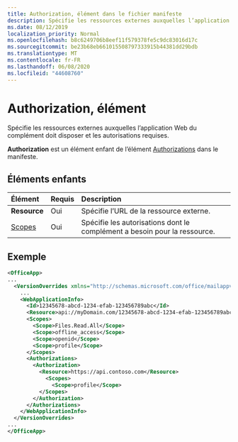 ```yaml
---
title: Authorization, élément dans le fichier manifeste
description: Spécifie les ressources externes auxquelles l’application Web du complément doit disposer et les autorisations requises.
ms.date: 08/12/2019
localization_priority: Normal
ms.openlocfilehash: b8c6249706b8eef11f579378fe5c9dc83016d17c
ms.sourcegitcommit: be23b68eb661015508797333915b44381dd29bdb
ms.translationtype: MT
ms.contentlocale: fr-FR
ms.lasthandoff: 06/08/2020
ms.locfileid: "44608760"
---
```

# <a name="authorization-element"></a>Authorization, élément

Spécifie les ressources externes auxquelles l’application Web du complément doit disposer et les autorisations requises.

**Authorization** est un élément enfant de l’élément [Authorizations](authorizations.md) dans le manifeste.

## <a name="child-elements"></a>Éléments enfants

|  Élément |  Requis  |  Description  |
|:-----|:-----|:-----|
|  **Resource**  |  Oui   |  Spécifie l’URL de la ressource externe.|
|  [Scopes](scopes.md)                |  Oui  |  Spécifie les autorisations dont le complément a besoin pour la ressource.  |

## <a name="example"></a>Exemple

```xml
<OfficeApp>
...
  <VersionOverrides xmlns="http://schemas.microsoft.com/office/mailappversionoverrides" xsi:type="VersionOverridesV1_0">
    ...
    <WebApplicationInfo>
      <Id>12345678-abcd-1234-efab-123456789abc</Id>
      <Resource>api://myDomain.com/12345678-abcd-1234-efab-123456789abc</Resource>
      <Scopes>
        <Scope>Files.Read.All</Scope>
        <Scope>offline_access</Scope>
        <Scope>openid</Scope>
        <Scope>profile</Scope>
      </Scopes>
      <Authorizations>
        <Authorization>
          <Resource>https://api.contoso.com</Resource>
            <Scopes>
              <Scope>profile</Scope>
          </Scopes>
        </Authorization>
      </Authorizations>
    </WebApplicationInfo>
  </VersionOverrides>
...
</OfficeApp>
```
